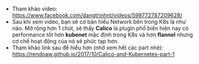- Tham khảo video: https://www.facebook.com/dangtrinhnt/videos/598772787209628/
- Sau khi xem video, bạn sẽ cơ bản hiểu Network bên trong K8s là như nào. Mở rộng hơn 1 chút, sẽ thấy **Calico** là plugin phổ biến hiện nay có performance tốt hơn **kubenet** mặc định trong K8s và hơn **flannel** nhưng cơ chế hoạt động của nó sẽ phức tạp hơn.
- Tham khảo link sau để hiểu hơn (nhớ xem hết các part nhé): https://rendoaw.github.io/2017/10/Calico-and-Kubernetes-part-1 

